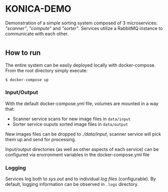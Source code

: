 # KONICA-DEMO

Demonstration of a simple sorting system composed of 3 microservices: *"scanner"*, *"compute"* and *"sorter"*. Services utilize a RabbitMQ instance to communicate with each other.

#
## How to run

The entire system can be easily deployed locally with docker-compose. From the root directory simply execute:
```
$ docker-compose up
```

### Input/Output
With the default docker-compose.yml file, volumes are mounted in a way that:
* Scanner service scans for new image files in ```data/input```
* Sorter service ouputs sorted image files in ```data/output```

New images files can be dropped to *./data/input*, scanner service will pick them up and send for processing.

Input/output directories (as well as other aspects of each service) can be configured via environment variables in the docker-compose.yml file

### Logging
Services log both to *sys.out* and to individual *log files* (configurable). By default, logging information can be observed in
```.logs``` directory.